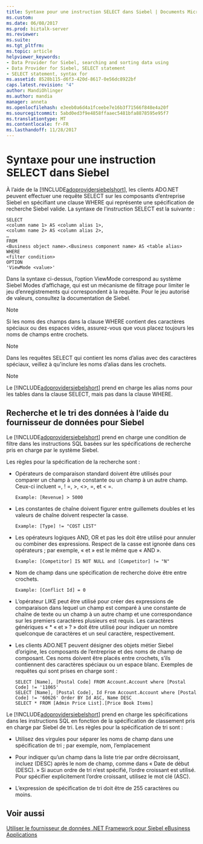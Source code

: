 ```yaml
---
title: Syntaxe pour une instruction SELECT dans Siebel | Documents Microsoft
ms.custom: 
ms.date: 06/08/2017
ms.prod: biztalk-server
ms.reviewer: 
ms.suite: 
ms.tgt_pltfrm: 
ms.topic: article
helpviewer_keywords:
- Data Provider for Siebel, searching and sorting data using
- Data Provider for Siebel, SELECT statement
- SELECT statement, syntax for
ms.assetid: 8528b115-d6f3-420d-8617-0e56dc8922bf
caps.latest.revision: "4"
author: MandiOhlinger
ms.author: mandia
manager: anneta
ms.openlocfilehash: e3eeb0a6d4a1fceebe7e16b3f71566f848e4a20f
ms.sourcegitcommit: 5abd0ed3f9e4858ffaaec5481bfa8878595e95f7
ms.translationtype: MT
ms.contentlocale: fr-FR
ms.lasthandoff: 11/28/2017
---
```

# <a name="syntax-for-a-select-statement-in-siebel"></a>Syntaxe pour une instruction SELECT dans Siebel
À l’aide de la [!INCLUDE[adoprovidersiebelshort](../../includes/adoprovidersiebelshort-md.md)], les clients ADO.NET peuvent effectuer une requête SELECT sur les composants d’entreprise Siebel en spécifiant une clause WHERE qui représente une spécification de recherche Siebel valide. La syntaxe de l’instruction SELECT est la suivante :  
  
```  
SELECT  
<column name 1> AS <column alias 1>,  
<column name 2> AS <column alias 2>,  
…  
FROM  
<Business object name>.<Business component name> AS <table alias>  
WHERE  
<filter condition>  
OPTION  
'ViewMode <value>'  
```  
  
 Dans la syntaxe ci-dessus, l’option ViewMode correspond au système Siebel Modes d’affichage, qui est un mécanisme de filtrage pour limiter le jeu d’enregistrements qui correspondent à la requête. Pour le jeu autorisé de valeurs, consultez la documentation de Siebel.  
  
> [!NOTE]
>  Si les noms des champs dans la clause WHERE contient des caractères spéciaux ou des espaces vides, assurez-vous que vous placez toujours les noms de champs entre crochets.  
  
> [!NOTE]
>  Dans les requêtes SELECT qui contient les noms d’alias avec des caractères spéciaux, veillez à qu'inclure les noms d’alias dans les crochets.  
  
> [!NOTE]
>  Le [!INCLUDE[adoprovidersiebelshort](../../includes/adoprovidersiebelshort-md.md)] prend en charge les alias noms pour les tables dans la clause SELECT, mais pas dans la clause WHERE.  
  
## <a name="searching-and-sorting-data-using-the-data-provider-for-siebel"></a>Recherche et le tri des données à l’aide du fournisseur de données pour Siebel  
 Le [!INCLUDE[adoprovidersiebelshort](../../includes/adoprovidersiebelshort-md.md)] prend en charge une condition de filtre dans les instructions SQL basées sur les spécifications de recherche pris en charge par le système Siebel.  
  
 Les règles pour la spécification de la recherche sont :  
  
-   Opérateurs de comparaison standard doivent être utilisés pour comparer un champ à une constante ou un champ à un autre champ. Ceux-ci incluent =, ! =, >, <>, =, et < =.  
  
    ```  
    Example: [Revenue] > 5000  
    ```  
  
-   Les constantes de chaîne doivent figurer entre guillemets doubles et les valeurs de chaîne doivent respecter la casse.  
  
    ```  
    Example: [Type] != "COST LIST"  
    ```  
  
-   Les opérateurs logiques AND, OR et pas les doit être utilisé pour annuler ou combiner des expressions. Respect de la casse est ignorée dans ces opérateurs ; par exemple, « et » est le même que « AND ».  
  
    ```  
    Example: [Competitor] IS NOT NULL and [Competitor] != "N"  
    ```  
  
-   Nom de champ dans une spécification de recherche doive être entre crochets.  
  
    ```  
    Example: [Conflict Id] = 0  
    ```  
  
-   L’opérateur LIKE peut être utilisé pour créer des expressions de comparaison dans lequel un champ est comparé à une constante de chaîne de texte ou un champ à un autre champ et une correspondance sur les premiers caractères plusieurs est requis. Les caractères génériques « * « et » ? » doit être utilisé pour indiquer un nombre quelconque de caractères et un seul caractère, respectivement.  
  
-   Les clients ADO.NET peuvent désigner des objets métier Siebel d’origine, les composants de l’entreprise et des noms de champ de composant. Ces noms doivent être placés entre crochets, s’ils contiennent des caractères spéciaux ou un espace blanc. Exemples de requêtes qui sont prises en charge sont :  
  
    ```  
    SELECT [Name], [Postal Code] FROM Account.Account where [Postal Code] != '11065'  
    SELECT [Name], [Postal Code], Id From Account.Account where [Postal Code] != '60626' Order BY Id ASC, Name DESC  
    SELECT * FROM [Admin Price List].[Price Book Items]  
    ```  
  
 Le [!INCLUDE[adoprovidersiebelshort](../../includes/adoprovidersiebelshort-md.md)] prend en charge les spécifications dans les instructions SQL en fonction de la spécification de classement pris en charge par Siebel de tri. Les règles pour la spécification de tri sont :  
  
-   Utilisez des virgules pour séparer les noms de champ dans une spécification de tri ; par exemple, nom, l’emplacement  
  
-   Pour indiquer qu’un champ dans la liste trie par ordre décroissant, incluez (DESC) après le nom de champ, comme dans « Date de début (DESC). » Si aucun ordre de tri n’est spécifié, l’ordre croissant est utilisé. Pour spécifier explicitement l’ordre croissant, utilisez le mot clé (ASC).  
  
-   L’expression de spécification de tri doit être de 255 caractères ou moins.  
  
## <a name="see-also"></a>Voir aussi  
 [Utiliser le fournisseur de données .NET Framework pour Siebel eBusiness Applications](../../adapters-and-accelerators/adapter-siebel/use-the-net-framework-data-provider-for-siebel-ebusiness-applications.md)